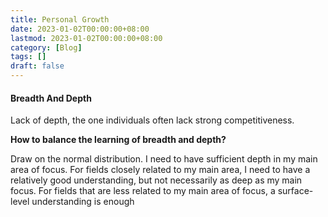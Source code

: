 ```yaml
---
title: Personal Growth
date: 2023-01-02T00:00:00+08:00
lastmod: 2023-01-02T00:00:00+08:00
category: [Blog]
tags: []
draft: false
---
```


#### Breadth And Depth

Lack of depth, the one individuals often lack strong competitiveness.

**How to balance the learning of breadth and depth?**

Draw on the normal distribution. I need to have sufficient depth in my main area of focus. For fields closely related to my main area, I need to have a relatively good understanding, but not necessarily as deep as my main focus. For fields that are less related to my main area of focus, a surface-level understanding is enough